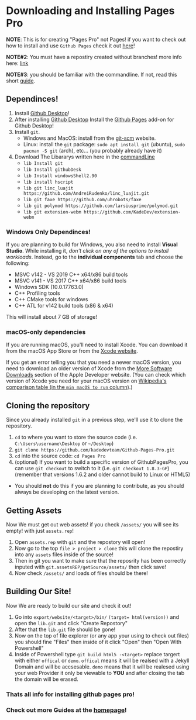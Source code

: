 # Downloading and Installing Pages Pro

**NOTE**: This is for creating "Pages Pro" not Pages! if you want to check out how to install and use `Github Pages` check it out [here]()!

**NOTE#2**: You must have a repostiry created without branches! more info here: [link](https://kadedevteam.github.io/Pages-Guides/creating-site)

**NOTE#3**: you should be familiar with the commandline. If not, read this short [guide](https://kadedevteam.github.io/GithubPagesPro/commandline).

## Dependinces!
1. Install [Github Desktop](https://desktop.github.com/)!
2. After installing [Github Desktop](https://desktop.github.com/) Install the [Github Pages](https://kadedevteam.github.io/Desktop/) add-on for Github Desktop!
3. Install `git`.
	 - Windows and MacOS: install from the [git-scm](https://git-scm.com/downloads) website.
	 - Linux: install the `git` package: `sudo apt install git` (ubuntu), `sudo pacman -S git` (arch), etc... (you probably already have it)
4. Download The Libararys written here in the [commandLine](https://kadedevteam.github.io/GithubPagesPro/)
   - `lib Install git`
   - `lib Install githubDesk`
   - `lib Install windowsShell2.90`
   - `lib install hscript`
   - `lib git linc_luajit https://github.com/AndreiRudenko/linc_luajit.git`
   - `lib git faxe https://github.com/uhrobots/faxe`
   - `lib git polymod https://github.com/larsiusprime/polymod.git`
   - `lib git extension-webm https://github.com/KadeDev/extension-webm`

### Windows Only Dependinces!
If you are planning to build for Windows, you also need to install **Visual Studio**. While installing it, *don't click on any of the options to install workloads*. Instead, go to the **individual components** tab and choose the following:

-   MSVC v142 - VS 2019 C++ x64/x86 build tools
-   MSVC v141 - VS 2017 C++ x64/x86 build tools
-   Windows SDK (10.0.17763.0)
-   C++ Profiling tools
-   C++ CMake tools for windows
-   C++ ATL for v142 build tools (x86 & x64)

This will install about 7 GB of storage!

### macOS-only dependencies
If you are running macOS, you'll need to install Xcode. You can download it from the macOS App Store or from the [Xcode website](https://developer.apple.com/xcode/).

If you get an error telling you that you need a newer macOS version, you need to download an older version of Xcode from the [More Software Downloads](https://developer.apple.com/download/more/) section of the Apple Developer website. (You can check which version of Xcode you need for your macOS version on [Wikipedia's comparison table (in the `min macOS to run` column)](https://en.wikipedia.org/wiki/Xcode#Version_comparison_table).)

## Cloning the repository
Since you already installed `git` in a previous step, we'll use it to clone the repository.
1. `cd` to where you want to store the source code (i.e. `C:\Users\username\Desktop` or `~/Desktop`)
2. `git clone https://github.com/kadedevteam/Github-Pages-Pro.git`
3. `cd` into the source code: `cd Pages Pro`
4. (optional) If you want to build a specific version of GithubPagesPro, you can use `git checkout` to switch to it (i.e. `git checkout 1.8.3-GP`) (remember that versions 1.6.2 and older cannot build to Linux or HTML5)
- You should **not** do this if you are planning to contribute, as you should always be developing on the latest version.

## Getting Assets
Now We must get out web assets! if you check `/assets/` you will see its empty! with just `assets.rep`!
1. Open `assets.rep` with `git` and the repostory will open!
2. Now go to the top `file > project > clone` this will clone the repostiry into any `assets` files inside of the source!
3. Then in git you want to make sure that the reposrity has been correctly inputed with `git.assetsREP/getSource/assets/` then click save!
4. Now check `/assets/` and loads of files should be there!

## Building Our Site!
Now We are ready to build our site and check it out! 
1. Go into `export/website/<target>/bin/` `(target= html(version))` and open the `lib.git` and click "Create Repostory"
2. After that the `lib.git` file should be gone!
3. Now on the top of file explorer (or any app your using to check out files) you should fine "Files" then inside of it click "Open" then "Open With Powershell"
4. Inside of Powershell type `git build html5 -<target>` replace targert with either `offical` or `demo`. `offical` means it will be realsed with a Jekyll Domain and will be accsesable.
`demo` means that it will be realesed using your web Provider it only be viewable to **YOU** and after closing the tab the domain will be erased.

### Thats all info for installing github pages pro!
### Check out more Guides at the [homepage](https://kadedevteam.github.io/GithubPagesPro/#NECCESARY%20GUDIES!%20(pls%20read))!
